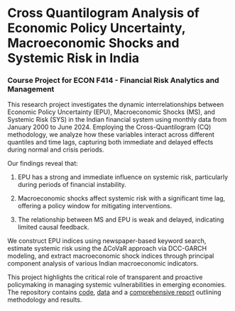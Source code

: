 # Cross Quantilogram Analysis of Economic Policy Uncertainty, Macroeconomic Shocks and Systemic Risk in India   
### Course Project for ECON F414 - Financial Risk Analytics and Management

This research project investigates the dynamic interrelationships between Economic Policy Uncertainty (EPU), Macroeconomic Shocks (MS), and Systemic Risk (SYS) in the Indian financial system using monthly data from January 2000 to June 2024. Employing the Cross-Quantilogram (CQ) methodology, we analyze how these variables interact across different quantiles and time lags, capturing both immediate and delayed effects during normal and crisis periods.

Our findings reveal that:

  1. EPU has a strong and immediate influence on systemic risk, particularly during periods of financial instability.

  2. Macroeconomic shocks affect systemic risk with a significant time lag, offering a policy window for mitigating interventions.

  3. The relationship between MS and EPU is weak and delayed, indicating limited causal feedback.

We construct EPU indices using newspaper-based keyword search, estimate systemic risk using the ΔCoVaR approach via DCC-GARCH modeling, and extract macroeconomic shock indices through principal component analysis of various Indian macroeconomic indicators.

This project highlights the critical role of transparent and proactive policymaking in managing systemic vulnerabilities in emerging economies. The repository contains [code](https://github.com/RishabhKhandelwal-17/Cross-Quantilogram-Analysis-for-Indian-Financial-System-/tree/main/code), [data](https://github.com/RishabhKhandelwal-17/Cross-Quantilogram-Analysis-for-Indian-Financial-System-/tree/main/data%20and%20results) and a [comprehensive report](https://github.com/RishabhKhandelwal-17/Cross-Quantilogram-Analysis-for-Indian-Financial-System-/blob/main/report.docx) outlining methodology and results. 
